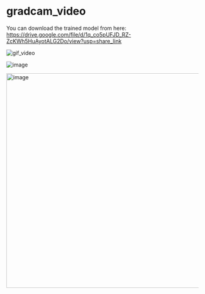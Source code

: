 # gradcam_video


You can download the trained model from here: https://drive.google.com/file/d/1q_co5pUFJD_RZ-ZcKWh5HuAyotALG2Do/view?usp=share_link


![gif_video](https://user-images.githubusercontent.com/8023150/224294781-f992eb86-ad29-4835-9b28-d5ae902cce12.gif)


![image](https://user-images.githubusercontent.com/8023150/224294983-0b6dd8d0-e2fc-493c-80d0-b716d074217b.png)


<img width="563" alt="image" src="https://user-images.githubusercontent.com/8023150/224295106-bc45714e-2aab-4942-a23c-31a456c05f33.png">

